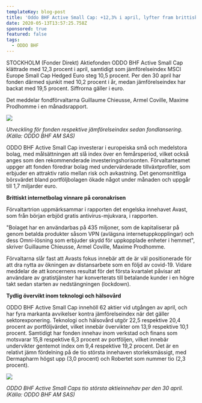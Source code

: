 ```yaml
---
templateKey: blog-post
title: 'Oddo BHF Active Small Cap: +12,3% i april, lyfter fram brittisk coronavinnare'
date: 2020-05-13T13:57:25.758Z
sponsored: true
featured: false
tags:
  - ODDO BHF
---
```

STOCKHOLM (Fonder Direkt) Aktiefonden ODDO BHF Active Small Cap klättrade med 12,3 procent i april, samtidigt som jämförelseindex MSCI Europe Small Cap Hedged Euro steg 10,5 procent. Per den 30 april har fonden därmed sjunkit med 10,2 procent i år, medan jämförelseindex har backat med 19,5 procent. Siffrorna gäller i euro.

Det meddelar fondförvaltarna Guillaume Chieusse, Armel Coville, Maxime Prodhomme i en månadsrapport.

![](/img/active1.png)

*Utveckling för fonden respektive jämförelseindex sedan fondlansering. (Källa: ODDO BHF AM SAS)*

ODDO BHF Active Small Cap investerar i europeiska små och medelstora bolag, med målsättningen att slå index över en femårsperiod, vilket också anges som den rekommenderade investeringshorisonten. Förvaltarteamet uppger att fonden föredrar bolag med undervärderade tillväxtprofiler, som erbjuder en attraktiv ratio mellan risk och avkastning. Det genomsnittliga börsvärdet bland portföljbolagen ökade något under månaden och uppgår till 1,7 miljarder euro.

**Brittiskt internetbolag vinnare på coronakrisen**

Förvaltartrion uppmärksammar i rapporten det engelska innehavet Avast, som från början erbjöd gratis antivirus-mjukvara, i rapporten.

"Bolaget har en användarbas på 435 miljoner, som de kapitaliserar på genom betalda produkter såsom VPN (avlägsna internetuppkopplingar) och dess Omni-lösning som erbjuder skydd för uppkopplade enheter i hemmet", skriver Guillaume Chieusse, Armel Coville, Maxime Prodhomme.

Förvaltarna slår fast att Avasts fokus innebär att de är väl positionerade för att dra nytta av ökningen av distansarbete som en följd av covid-19. Vidare meddelar de att koncernens resultat för det första kvartalet påvisar att användare av gratistjänster har konverterats till betalande kunder i en högre takt sedan starten av nedstängningen (lockdown).

**Tydlig övervikt inom teknologi och hälsovård**

ODDO BHF Active Small Cap innehöll 62 aktier vid utgången av april, och har fyra markanta avvikelser kontra jämförelseindex när det gäller sektorexponering. Teknologi och hälsovård utgör 22,5 respektive 20,4 procent av portföljvärdet, vilket innebär övervikter om 13,9 respektive 10,1 procent. Samtidigt har fonden innehav inom verkstad och finans som motsvarar 15,8 respektive 6,3 procent av portföljen, vilket innebär undervikter gentemot index om 9,4 respektive 19,2 procent. Det är en relativt jämn fördelning på de tio största innehaven storleksmässigt, med Dermapharm högst upp (3,0 procent) och Robertet som nummer tio (2,3 procent).

![](/img/active2.png)

*ODDO BHF Active Small Caps tio största aktieinnehav per den 30 april. (Källa: ODDO BHF AM SAS)*